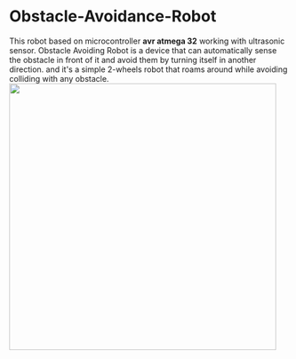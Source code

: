 # Obstacle-Avoidance-Robot

This robot based on microcontroller **avr atmega 32**  working with ultrasonic sensor. 
Obstacle Avoiding Robot is a device that can automatically sense the obstacle in front of 
it and avoid them by turning itself in another direction.
and it's a simple 2-wheels robot that roams around while avoiding colliding 
with any obstacle.
<img src="https://user-images.githubusercontent.com/70710872/178770387-cadd049c-d55e-4fc5-b823-6b0ce5723dc0.jpeg" width="480" height="480">
